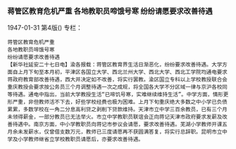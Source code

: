 ### 蒋管区教育危机严重  各地教职员啼饿号寒  纷纷请愿要求改善待遇

1947-01-31
第4版()
专栏：

    蒋管区教育危机严重
    各地教职员啼饿号寒
    纷纷请愿要求改善待遇
    【新华社延安二十七日电】渝各报载：蒋管区教育界生活日渐恶化，纷纷要求改善待遇。大学方面自上月下旬至本月初，平津区各国立大学、西北兰州大学、西北大学、西北工学院均通电要求蒋政府教育部改善待遇，西大并决定如不改善，将实行罢教。渝区国立专科以上学校教授联合会重庆教授会要求按公务员三个月调整待遇一次之成规，将全国各大学不分区域一律与京沪各校同等待遇。通电中指出，当前大学教授生活“已啼饥号寒，实难继续维持生活”。中学方面，情形更形严重，非但教师活不下去，好些学校经费也极为困难。上月下旬重庆绝大多数之中小学已负债累累，多数学校在一角二分息高利贷之剥削下贷款维持。天津市立中学三百余教员，已有三个月未领得薪金，一部分教员已无法举火。市立中学教职员联谊会正向蒋记天津市政府要求发薪及改善待遇中。南京方面，中小学教职员向蒋记市参议会请愿，要求改善待遇。芜湖小学教师开课五月余未发薪水，仅曾借支数万元，教师已三度请愿再不获圆满答复，将实行总辞职。昆明市立中学及小学教师继省立学校教职员请愿后，亦要求改善待遇。
